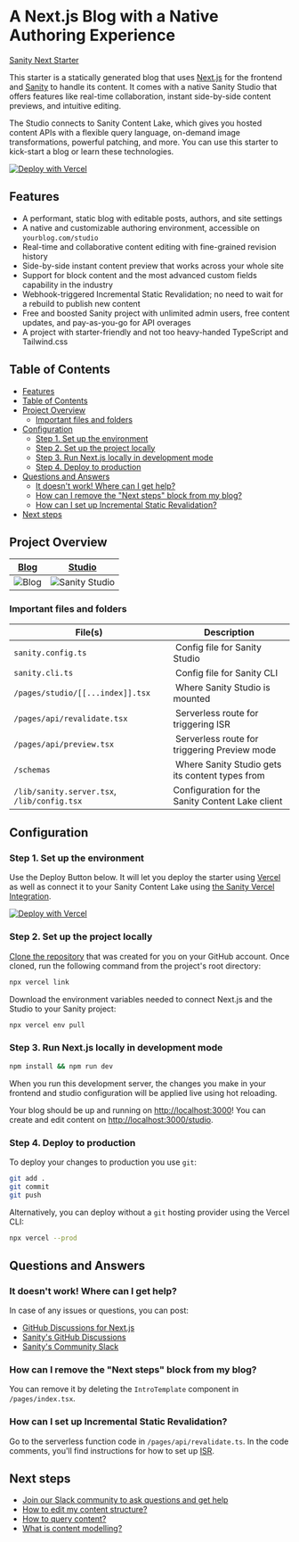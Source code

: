 # A Next.js Blog with a Native Authoring Experience

[Sanity Next Starter](blog-nextjs-sanity-1yc8qhgf3-emday4prez.vercel.app)

This starter is a statically generated blog that uses [Next.js][nextjs] for the frontend and [Sanity][sanity-homepage] to handle its content. It comes with a native Sanity Studio that offers features like real-time collaboration, instant side-by-side content previews, and intuitive editing.

The Studio connects to Sanity Content Lake, which gives you hosted content APIs with a flexible query language, on-demand image transformations, powerful patching, and more. You can use this starter to kick-start a blog or learn these technologies.

[![Deploy with Vercel](https://vercel.com/button)][vercel-deploy]

## Features

- A performant, static blog with editable posts, authors, and site settings
- A native and customizable authoring environment, accessible on `yourblog.com/studio`
- Real-time and collaborative content editing with fine-grained revision history
- Side-by-side instant content preview that works across your whole site
- Support for block content and the most advanced custom fields capability in the industry
- Webhook-triggered Incremental Static Revalidation; no need to wait for a rebuild to publish new content
- Free and boosted Sanity project with unlimited admin users, free content updates, and pay-as-you-go for API overages
- A project with starter-friendly and not too heavy-handed TypeScript and Tailwind.css

## Table of Contents

- [Features](#features)
- [Table of Contents](#table-of-contents)
- [Project Overview](#project-overview)
  - [Important files and folders](#important-files-and-folders)
- [Configuration](#configuration)
  - [Step 1. Set up the environment](#step-1-set-up-the-environment)
  - [Step 2. Set up the project locally](#step-2-set-up-the-project-locally)
  - [Step 3. Run Next.js locally in development mode](#step-3-run-nextjs-locally-in-development-mode)
  - [Step 4. Deploy to production](#step-4-deploy-to-production)
- [Questions and Answers](#questions-and-answers)
  - [It doesn't work! Where can I get help?](#it-doesnt-work-where-can-i-get-help)
  - [How can I remove the "Next steps" block from my blog?](#how-can-i-remove-the-next-steps-block-from-my-blog)
  - [How can I set up Incremental Static Revalidation?](#how-can-i-set-up-incremental-static-revalidation)
- [Next steps](#next-steps)

## Project Overview

| [Blog](https://nextjs-blog.sanity.build)                                                                       | [Studio](https://nextjs-blog.sanity.build/studio)                                                                       |
| -------------------------------------------------------------------------------------------------------------- | ----------------------------------------------------------------------------------------------------------------------- |
| ![Blog](https://user-images.githubusercontent.com/44635000/197511913-94ea36dd-099d-4dbf-b71f-3335879621c9.png) | ![Sanity Studio](https://user-images.githubusercontent.com/44635000/197511725-b2a2e2e5-287b-41a9-84c6-ec90d37ca480.png) |

### Important files and folders

| File(s)                                     | Description                                      |
| ------------------------------------------- | ------------------------------------------------ |
| `sanity.config.ts`                          |  Config file for Sanity Studio                   |
| `sanity.cli.ts`                             |  Config file for Sanity CLI                      |
| `/pages/studio/[[...index]].tsx`            |  Where Sanity Studio is mounted                  |
| `/pages/api/revalidate.tsx`                 |  Serverless route for triggering ISR             |
| `/pages/api/preview.tsx`                    |  Serverless route for triggering Preview mode    |
| `/schemas`                                  |  Where Sanity Studio gets its content types from |
| `/lib/sanity.server.tsx`, `/lib/config.tsx` | Configuration for the Sanity Content Lake client |

## Configuration

### Step 1. Set up the environment

Use the Deploy Button below. It will let you deploy the starter using [Vercel](https://vercel.com?utm_source=github&utm_medium=readme&utm_campaign=next-sanity-example) as well as connect it to your Sanity Content Lake using [the Sanity Vercel Integration][integration].

[![Deploy with Vercel](https://vercel.com/button)][vercel-deploy]

### Step 2. Set up the project locally

[Clone the repository](https://docs.github.com/en/repositories/creating-and-managing-repositories/cloning-a-repository) that was created for you on your GitHub account. Once cloned, run the following command from the project's root directory:

```bash
npx vercel link
```

Download the environment variables needed to connect Next.js and the Studio to your Sanity project:

```bash
npx vercel env pull
```

### Step 3. Run Next.js locally in development mode

```bash
npm install && npm run dev
```

When you run this development server, the changes you make in your frontend and studio configuration will be applied live using hot reloading.

Your blog should be up and running on [http://localhost:3000][localhost-3000]! You can create and edit content on [http://localhost:3000/studio][localhost-3000-studio].

### Step 4. Deploy to production

To deploy your changes to production you use `git`:

```bash
git add .
git commit
git push
```

Alternatively, you can deploy without a `git` hosting provider using the Vercel CLI:

```bash
npx vercel --prod
```

## Questions and Answers

### It doesn't work! Where can I get help?

In case of any issues or questions, you can post:

- [GitHub Discussions for Next.js][vercel-github]
- [Sanity's GitHub Discussions][sanity-github]
- [Sanity's Community Slack][sanity-community]

### How can I remove the "Next steps" block from my blog?

You can remove it by deleting the `IntroTemplate` component in `/pages/index.tsx`.

### How can I set up Incremental Static Revalidation?

Go to the serverless function code in `/pages/api/revalidate.ts`. In the code comments, you'll find instructions for how to set up [ISR][vercel-isr].

## Next steps

- [Join our Slack community to ask questions and get help][sanity-community]
- [How to edit my content structure?][sanity-schema-types]
- [How to query content?][sanity-groq]
- [What is content modelling?][sanity-content-modelling]

[vercel-deploy]: https://vercel.com/new/clone?repository-url=https%3A%2F%2Fgithub.com%2Fsanity-io%2Fnextjs-blog-cms-sanity-v3&repository-name=blog-nextjs-sanity&project-name=blog-nextjs-sanity&demo-title=Blog%20with%20Built-in%20Content%20Editing&demo-description=A%20Sanity-powered%20blog%20with%20built-in%20content%20editing%20%26%20instant%20previews&demo-url=https%3A%2F%2Fnextjs-blog.sanity.build%2F%3Futm_source%3Dvercel%26utm_medium%3Dreferral&demo-image=https%3A%2F%2Fuser-images.githubusercontent.com%2F81981%2F197501516-c7c8092d-0305-4abe-afb7-1e896ef7b90a.png&integration-ids=oac_hb2LITYajhRQ0i4QznmKH7gx&external-id=nextjs;template=nextjs-blog-cms-sanity-v3
[integration]: https://www.sanity.io/docs/vercel-integration?utm_source=github.com&utm_medium=referral&utm_campaign=nextjs-v3vercelstarter
[`.env.local.example`]: .env.local.example
[nextjs]: https://github.com/vercel/next.js
[sanity-create]: https://www.sanity.io/get-started/create-project?utm_source=github.com&utm_medium=referral&utm_campaign=nextjs-v3vercelstarter
[sanity-deployment]: https://www.sanity.io/docs/deployment?utm_source=github.com&utm_medium=referral&utm_campaign=nextjs-v3vercelstarter
[sanity-homepage]: https://www.sanity.io?utm_source=github.com&utm_medium=referral&utm_campaign=nextjs-v3vercelstarter
[sanity-community]: https://slack.sanity.io/
[sanity-schema-types]: https://www.sanity.io/docs/schema-types?utm_source=github.com&utm_medium=referral&utm_campaign=nextjs-v3vercelstarter
[sanity-github]: https://github.com/sanity-io/sanity/discussions
[sanity-groq]: https://www.sanity.io/docs/groq?utm_source=github.com&utm_medium=referral&utm_campaign=nextjs-v3vercelstarter
[sanity-content-modelling]: https://www.sanity.io/docs/content-modelling?utm_source=github.com&utm_medium=referral&utm_campaign=nextjs-v3vercelstarter
[sanity-webhooks]: https://www.sanity.io/docs/webhooks?utm_source=github.com&utm_medium=referral&utm_campaign=nextjs-v3vercelstarter
[localhost-3000]: http://localhost:3000
[localhost-3000-studio]: http://localhost:3000/studio
[vercel-isr]: https://nextjs.org/blog/next-12-1#on-demand-incremental-static-regeneration-beta
[vercel]: https://vercel.com
[vercel-github]: https://github.com/vercel/next.js/discussions
